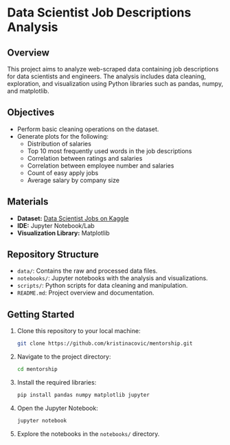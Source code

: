 # Data Scientist Job Descriptions Analysis

## Overview
This project aims to analyze web-scraped data containing job descriptions for data scientists and engineers. The analysis includes data cleaning, exploration, and visualization using Python libraries such as pandas, numpy, and matplotlib.

## Objectives
- Perform basic cleaning operations on the dataset.
- Generate plots for the following:
  - Distribution of salaries
  - Top 10 most frequently used words in the job descriptions
  - Correlation between ratings and salaries
  - Correlation between employee number and salaries
  - Count of easy apply jobs
  - Average salary by company size

## Materials
- **Dataset:** [Data Scientist Jobs on Kaggle](https://www.kaggle.com/datasets/andrewmvd/data-scientist-jobs)
- **IDE:** Jupyter Notebook/Lab
- **Visualization Library:** Matplotlib

## Repository Structure
- `data/`: Contains the raw and processed data files.
- `notebooks/`: Jupyter notebooks with the analysis and visualizations.
- `scripts/`: Python scripts for data cleaning and manipulation.
- `README.md`: Project overview and documentation.

## Getting Started
1. Clone this repository to your local machine:
    ```bash
    git clone https://github.com/kristinacovic/mentorship.git
    ```
2. Navigate to the project directory:
    ```bash
    cd mentorship
    ```
3. Install the required libraries:
    ```bash
    pip install pandas numpy matplotlib jupyter
    ```
4. Open the Jupyter Notebook:
    ```bash
    jupyter notebook
    ```
5. Explore the notebooks in the `notebooks/` directory.

